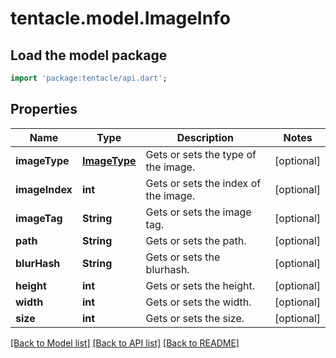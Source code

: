 # tentacle.model.ImageInfo

## Load the model package
```dart
import 'package:tentacle/api.dart';
```

## Properties
Name | Type | Description | Notes
------------ | ------------- | ------------- | -------------
**imageType** | [**ImageType**](ImageType.md) | Gets or sets the type of the image. | [optional] 
**imageIndex** | **int** | Gets or sets the index of the image. | [optional] 
**imageTag** | **String** | Gets or sets the image tag. | [optional] 
**path** | **String** | Gets or sets the path. | [optional] 
**blurHash** | **String** | Gets or sets the blurhash. | [optional] 
**height** | **int** | Gets or sets the height. | [optional] 
**width** | **int** | Gets or sets the width. | [optional] 
**size** | **int** | Gets or sets the size. | [optional] 

[[Back to Model list]](../README.md#documentation-for-models) [[Back to API list]](../README.md#documentation-for-api-endpoints) [[Back to README]](../README.md)


